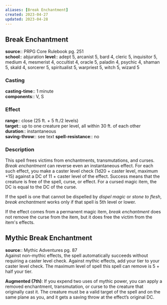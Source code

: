 ```yaml
---
aliases: [Break Enchantment]
created: 2023-04-27
updated: 2023-04-28
---
```


## Break Enchantment

**source**:: PRPG Core Rulebook pg. 251  
**school**:: abjuration
**level**:: adept 5, arcanist 5, bard 4, cleric 5, inquisitor 5, medium 4, mesmerist 4, occultist 4, oracle 5, paladin 4, psychic 4, shaman 5, skald 4, sorcerer 5, spiritualist 5, warpriest 5, witch 5, wizard 5

### Casting

**casting-time**:: 1 minute  
**components**:: V, S

### Effect

**range**:: close (25 ft. + 5 ft./2 levels)  
**target**:: up to one creature per level, all within 30 ft. of each other  
**duration**:: instantaneous  
**saving-throw**:: see text
**spell-resistance**:: no

### Description

This spell frees victims from enchantments, transmutations, and curses. *Break enchantment* can reverse even an instantaneous effect. For each such effect, you make a caster level check (1d20 + caster level, maximum +15) against a DC of 11 + caster level of the effect. Success means that the creature is free of the spell, curse, or effect. For a cursed magic item, the DC is equal to the DC of the curse.  
  
If the spell is one that cannot be dispelled by *dispel magic* or *stone to flesh*, *break enchantment* works only if that spell is 5th level or lower.  
  
If the effect comes from a permanent magic item, *break enchantment* does not remove the curse from the item, but it does free the victim from the item's effects.

## Mythic Break Enchantment

**source**:: Mythic Adventures pg. 87  
Against non-mythic effects, the spell automatically succeeds without requiring a caster level check. Against mythic effects, add your tier to your caster level check. The maximum level of spell this spell can remove is 5 + half your tier.  
  
**Augmented (7th)**: If you expend two uses of mythic power, you can apply a removed enchantment, transmutation, or curse to the creature that originally cast it. The creature must be a valid target of the spell and on the same plane as you, and it gets a saving throw at the effect’s original DC.
